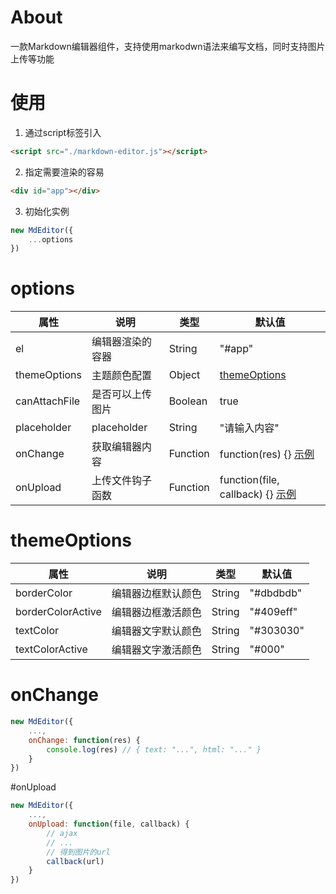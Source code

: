 # About
一款Markdown编辑器组件，支持使用markodwn语法来编写文档，同时支持图片上传等功能

# 使用

1. 通过script标签引入
```html
<script src="./markdown-editor.js"></script>
```
2. 指定需要渲染的容易
```html
<div id="app"></div>
```
3. 初始化实例
```js
new MdEditor({
    ...options
})
```

# options

| 属性 | 说明 | 类型 | 默认值 |
| ------ | ------ | ------ | ------ |
| el | 编辑器渲染的容器 | String | "#app"
| themeOptions | 主题颜色配置 | Object | [themeOptions](#themeoptions)
| canAttachFile | 是否可以上传图片 | Boolean | true
| placeholder | placeholder | String | "请输入内容"
| onChange | 获取编辑器内容 | Function | function(res) {} [示例](#onchange)
| onUpload | 上传文件钩子函数 | Function | function(file, callback) {} [示例](#onupload)

# themeOptions

| 属性 | 说明 | 类型 | 默认值 |
| ------ | ------ | ------ | ------ |
| borderColor | 编辑器边框默认颜色 | String | "#dbdbdb"
| borderColorActive | 编辑器边框激活颜色 | String | "#409eff"
| textColor | 编辑器文字默认颜色 | String | "#303030"
| textColorActive | 编辑器文字激活颜色 | String | "#000"

# onChange

```js
new MdEditor({
    ...,
    onChange: function(res) {
        console.log(res) // { text: "...", html: "..." }
    }
})
```

#onUpload

```js
new MdEditor({
    ...,
    onUpload: function(file, callback) {
        // ajax
        // ...
        // 得到图片的url
        callback(url)
    }
})
```
